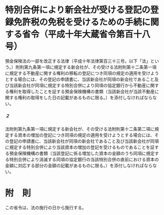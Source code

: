 # 特別合併により新会社が受ける登記の登録免許税の免税を受けるための手続に関する省令（平成十年大蔵省令第百十八号）
預金保険法の一部を改正する法律（平成十年法律第百三十三号。以下「法」という。）附則第九条第一項に規定する新会社が、その受ける法附則第十二条第一項に規定する不動産に関する権利の移転の登記につき同項の規定の適用を受けようとする場合には、その登記の申請書に、当該新会社が同項の新会社であること及び当該新会社が同項に規定する特別合併により同項の協定銀行から不動産に関する権利を取得したことを証する預金保険機構の書類（当該新会社が当該不動産に関する権利の取得をした日の記載があるものに限る。）を添付しなければならない。
##### ２
法附則第九条第一項に規定する新会社が、その受ける法附則第十二条第二項に規定する資本の増加の登記につき同項の規定の適用を受けようとする場合には、その登記の申請書に、当該新会社が同項の新会社であること及び当該新会社が同項に規定する特別合併により当該資本の増加の登記を受けるものであることを証する預金保険機構の書類（当該登記に係る増加した資本の金額のうち同項に規定する特別合併により消滅する同項の協定銀行の当該特別合併の直前における資本の金額に対応する部分の金額の記載があるものに限る。）を添付しなければならない。
# 附　則
この省令は、法の施行の日から施行する。
